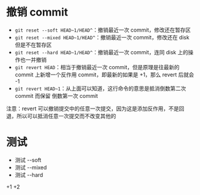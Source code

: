 # 撤销 commit
- `git reset --soft HEAD~1/HEAD^`：撤销最近一次 commit，修改还在暂存区
- `git reset --mixed HEAD~1/HEAD^`：撤销最近一次 commit，修改还在 disk 但是不在暂存区
- `git reset --hard HEAD~1/HEAD^`：撤销最近一次 commit，连同 disk 上的操作也一并撤销
- `git revert HEAD`：相当于撤销最近一次 commit，但是原理是往最新的 commit 上新增一个反作用 commit，即最新的如果是 +1，那么 revert 后就会 -1   
- `git revert HEAD~1`：从上面可以知道，这行命令的意思是抵消倒数第二次 commit 而保留 倒数第一次 commit

注意：revert 可以撤销提交中的任意一次提交，因为这是添加反作用，不是回退，所以可以抵消任意一次提交而不改变其他的

# 测试
- 测试 --soft
- 测试 --mixed
- 测试 --hard

+1
+2
